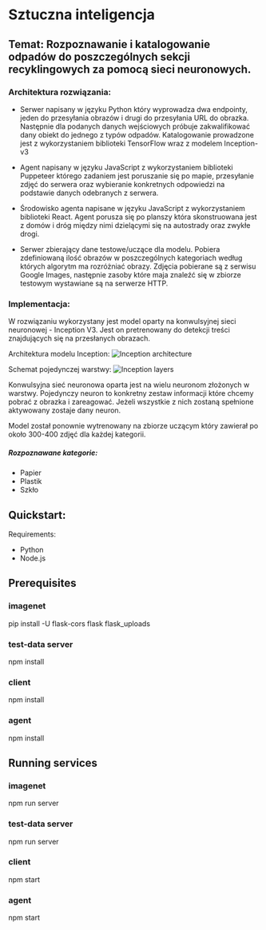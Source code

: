 # Sztuczna inteligencja

## Temat: Rozpoznawanie i katalogowanie odpadów do poszczególnych sekcji recyklingowych za pomocą sieci neuronowych.

### Architektura rozwiązania:
* Serwer napisany w języku Python który wyprowadza dwa endpointy, jeden do przesyłania obrazów i drugi do przesyłania URL do obrazka. Następnie dla podanych danych wejściowych próbuje zakwalifikować dany obiekt do jednego z typów odpadów. Katalogowanie prowadzone jest z wykorzystaniem biblioteki TensorFlow wraz z modelem Inception-v3 

* Agent napisany w języku JavaScript z wykorzystaniem biblioteki Puppeteer którego zadaniem jest poruszanie się po mapie, przesyłanie zdjęć do serwera oraz wybieranie konkretnych odpowiedzi na podstawie danych odebranych z serwera.

* Środowisko agenta napisane w języku JavaScript z wykorzystaniem biblioteki React. Agent porusza się po planszy która skonstruowana jest z domów i dróg między nimi dzielącymi się na autostrady oraz zwykłe drogi. 

* Serwer zbierający dane testowe/uczące dla modelu. Pobiera zdefiniowaną ilość obrazów w poszczególnych kategoriach według których algorytm ma rozróżniać obrazy. Zdjęcia pobierane są z serwisu Google Images, następnie zasoby które maja znaleźć się w zbiorze testowym wystawiane są na serwerze HTTP. 

### Implementacja:
W rozwiązaniu wykorzystany jest model oparty na konwulsyjnej sieci neuronowej - Inception V3.
Jest on pretrenowany do detekcji treści znajdujących się na przesłanych obrazach.

Architektura modelu Inception: 
![Inception architecture](https://hackathonprojects.files.wordpress.com/2016/09/v3.png)

Schemat pojedynczej warstwy: 
![Inception layers](https://cdn-images-1.medium.com/max/1440/1*acUVChT9lBW4vKaAKQhOOw.png)

Konwulsyjna sieć neuronowa oparta jest na wielu neuronom złożonych w warstwy. Pojedynczy neuron to konkretny zestaw informacji które chcemy pobrać z obrazka i zareagować. Jeżeli wszystkie z nich zostaną spełnione aktywowany zostaje dany neuron. 

Model został ponownie wytrenowany na zbiorze uczącym który zawierał po około 300-400 zdjęć dla każdej kategorii.

##### Rozpoznawane kategorie:
* Papier
* Plastik
* Szkło


## Quickstart:

Requirements:
* Python
* Node.js

## Prerequisites
### imagenet
pip install -U flask-cors flask flask_uploads

### test-data server
npm install

### client
npm install

### agent
npm install

## Running services

### imagenet
npm run server

### test-data server
npm run server

### client
npm start

### agent
npm start
